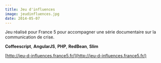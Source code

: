 ```yaml
---
title: Jeu d'influences
image: jeudinfluences.jpg
date: 2014-05-07
---
```


Jeu réalisé pour France 5 pour accompagner une série documentaire sur la communication de crise.  
  
**Coffeescript**, **AngularJS**, **PHP**, **RedBean**, **Slim**  
  
[http://jeu-d-influences.france5.fr/](http://jeu-d-influences.france5.fr/)